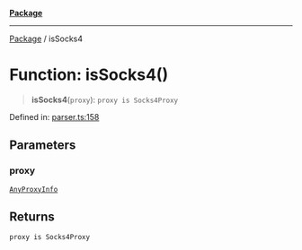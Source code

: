 [**Package**](../README.md)

***

[Package](../globals.md) / isSocks4

# Function: isSocks4()

> **isSocks4**(`proxy`): `proxy is Socks4Proxy`

Defined in: [parser.ts:158](https://github.com/AlexXanderGrib/proxy-master/blob/d9889b922817ac03c7a235b832a590a4ef34fb55/src/parser.ts#L158)

## Parameters

### proxy

[`AnyProxyInfo`](../type-aliases/AnyProxyInfo.md)

## Returns

`proxy is Socks4Proxy`
